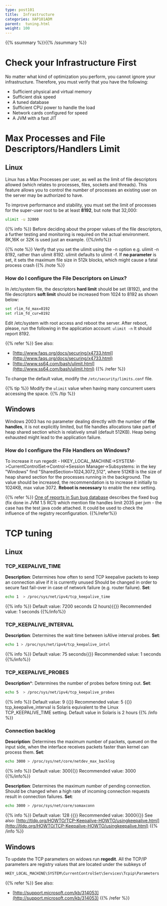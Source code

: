 ```yaml
---
type: post101
title:  Infrastructure
categories: XAP101ADM
parent:  tuning.html
weight: 100
---
```


{{% ssummary %}}{{% /ssummary %}}

# Check your Infrastructure First

No matter what kind of optimization you perform, you cannot ignore your infrastructure. Therefore, you must verify that you have the following:

- Sufficient physical and virtual memory
- Sufficient disk speed
- A tuned database
- Sufficient CPU power to handle the load
- Network cards configured for speed
- A JVM with a fast JIT

# Max Processes and File Descriptors/Handlers Limit

## Linux

Linux has a Max Processes per user, as well as the limit of file descriptors allowed (which relates to processes, files, sockets and threads). This feature allows you to control the number of processes an existing user on the server may be authorized to have.

To improve performance and stability, you must set the limit of processes for the super-user root to be at least **8192**, but note that 32,000:


```bash
ulimit -u 32000
```

{{% info %}}
Before deciding about the proper values of the file descriptors, a further testing and monitoring is required on the actual environment. 8K,16K or 32K is used just an example.
{{%/info%}}

{{% note %}}
Verify that you set the ulimit using the -n option e.g. ulimit -n 8192, rather than ulimit 8192. ulimit defaults to ulimit -f. If **no parameter** is set, it sets the maximum file size in 512k blocks, which might cause a fatal process crash
{{% /note %}}

### How do I configure the File Descriptors on Linux?

In /etc/system file, the descriptors **hard limit** should be set (8192), and the file descriptors **soft limit** should be increased from 1024 to 8192 as shown below:


```bash
set rlim_fd_max=8192
set rlim_fd_cur=8192
```

Edit /etc/system with root access and reboot the server. After reboot, please, run the following in the application account:
`ulimit -n`
It should report 8192.

{{% refer %}}
See also:

- [http://www.faqs.org/docs/securing/x4733.html](http://www.faqs.org/docs/securing/x4733.html)
- [http://www.ss64.com/bash/ulimit.html](http://www.ss64.com/bash/ulimit.html)
{{% /refer %}}

To change the default value, modify the `/etc/security/limits.conf` file.

{{% tip %}}
Modify the `ulimit` value when having many concurrent users accessing the space.
{{% /tip %}}

## Windows

Windows 2003 has no parameter dealing directly with the number of **file handles**, it is not explicitly limited, but file handles allocations take part of heap shared section which is relatively small (default 512KB). Heap being exhausted might lead to the application failure.

### How do I configure the File Handlers on Windows?

To increase it run regedit - HKEY_LOCAL_MACHINE->SYSTEM->CurrentControlSet->Control->Session Manager->Subsystems:
in the key "Windows" find "SharedSection=1024,3072,512", where 512KB is the size of heap shared section for the processes running in the background. The value should be increased, the recommendation is to increase it initially to 1024KB, max value 3072. **Reboot is necessary** to enable the new setting.


{{% refer %}}
[One of reports in Sun bug database](http://bugs.sun.com/bugdatabase/view_bug.do?bug_id=4189011) describes the fixed bug (fix done in JVM 1.5 RC1) which mention file handles limit 2035 per jvm - the case has the test java code attached. It could be used to check the influence of the registry reconfiguration.
{{%/refer%}}

# TCP tuning

## Linux

### TCP_KEEPALIVE_TIME

**Description**: Determines how often to send TCP keepalive packets to keep an connection alive if it is currently unused
Should be changed in order to secure fast fail-over in case of network failure (e.g. router failure).
**Set**:


```bash
echo 1  > /proc/sys/net/ipv4/tcp_keepalive_time
```

{{% info %}}
Default value: 7200 seconds (2 hours){{<wbr>}}
Recommended value: 1 seconds
{{%/info%}}

### TCP_KEEPALIVE_INTERVAL

**Description**: Determines the wait time between isAlive interval probes.
**Set**:


```bash
echo 1 > /proc/sys/net/ipv4/tcp_keepalive_intvl
```

{{% info %}}
Default value: 75 seconds{{<wbr>}}
Recommended value: 1 seconds
{{%/info%}}

### TCP_KEEPALIVE_PROBES

**Description***: Determines the number of probes before timing out.
**Set**:


```bash
echo 5  > /proc/sys/net/ipv4/tcp_keepalive_probes
```

{{% info %}}
Default value: 9 {{<wbr>}}
Recommended value: 5 {{<wbr>}}
tcp_keepalive_interval is Solaris equivalent to the Linux TCP_KEEPALIVE_TIME setting. Default value in Solaris is 2 hours
{{% /info %}}

### Connection backlog

**Description**: Determines the maximum number of packets, queued on the input side, when the interface receives packets faster than kernel can process them.
**Set**:


```bash
echo 3000 > /proc/sys/net/core/netdev_max_backlog
```

{{% info %}}
Default value: 300{{<wbr>}}
Recommended value: 3000
{{%/info%}}

**Description**: Determines the maximum number of pending connection.
Should be changed when a high rate of incoming connection requests result in connection failures.
**Set**:


```bash
echo 3000 > /proc/sys/net/core/somaxconn
```

{{% info %}}
Default value: 128 {{<wbr>}}
Recommended value: 3000{{<wbr>}}
See also: [http://tldp.org/HOWTO/TCP-Keepalive-HOWTO/usingkeepalive.html](http://tldp.org/HOWTO/TCP-Keepalive-HOWTO/usingkeepalive.html)
{{% /info %}}

## Windows

To update the TCP parameters on widows run **regedit**.
All the TCP/IP parameters are registry values that are located under the subkeys of


```bash
HKEY_LOCAL_MACHINE\SYSTEM\CurrentControlSet\Services\Tcpip\Parameters
```

{{% refer %}}
See also:
- [http://support.microsoft.com/kb/314053](http://support.microsoft.com/kb/314053)
{{% /refer %}}

